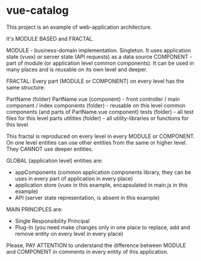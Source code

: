 # vue-catalog


This project is an example of web-application architecture.

It's MODULE BASED and FRACTAL.

MODULE - business-domain implementation. Singleton. It uses application state (vuex) or server state (API requests) as a data source
COMPONENT - part of module (or application level common components). It can be used in many places and is reusable on its own level and deeper.

FRACTAL:
Every part (MODULE or COMPONENT) on every level has the same structure:

PartName (folder)
    PartName.vue (component) - front controller / main component / index
    components (folder) - reusable on this level common components (and parts of PartName.vue component)
    tests (folder) - all test files for this level parts
    utilities (folder) - all utility-libraries or functions for this level

This fractal is reproduced on every level in every MODULE or COMPONENT.
On one level entities can use other entities from the same or higher level. They CANNOT use deeper entities.


GLOBAL (application level) entities are:
- appComponents (common application components library, they can be uses in every part of application in every place)
- application store (vuex in this example, encapsulated in main.js in this example)
- API (server state representation, is absent in this example)


MAIN PRINCIPLES are:
- Single Responsibility Principal
- Plug-In (you need make changes only in one place to replace, add and remove entity on every level in every place)

Please, PAY ATTENTION to understand the difference between MODULE and COMPONENT in comments in every entity of this application.